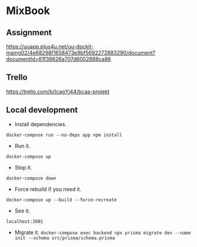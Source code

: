 # MixBook

## Assignment

https://uuapp.plus4u.net/uu-dockit-maing02/4e68298f1658473e9bf5692272883290/document?documentId=61f38626a707d6002888ca86

## Trello

https://trello.com/b/IcagYj44/bcaa-projekt

## Local development

- Install dependencies.

`docker-compose run --no-deps app npm install`

- Run it.

`docker-compose up`

- Stop it.

`docker-compose down`

- Force rebuild if you need it.

`docker-compose up --build --force-recreate`

- See it.

`localhost:3001`

- Migrate it.
`docker-compose exec backend npx prisma migrate dev --name init --schema src/prisma/schema.prisma`